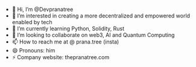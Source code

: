 - 👋 Hi, I’m @Devpranatree
- 👀 I’m interested in creating a more decentralized and empowered world enabled by tech 
- 🌱 I’m currently learning Python, Solidity, Rust
- 💞️ I’m looking to collaborate on web3, AI and Quantum Computing 
- 📫 How to reach me at @ prana.tree (insta)
- 😄 Pronouns: him
- ⚡ Company website: thepranatree.com

<!---
Devpranatree/Devpranatree is a ✨ special ✨ repository because its `README.md` (this file) appears on your GitHub profile.
You can click the Preview link to take a look at your changes.
--->
